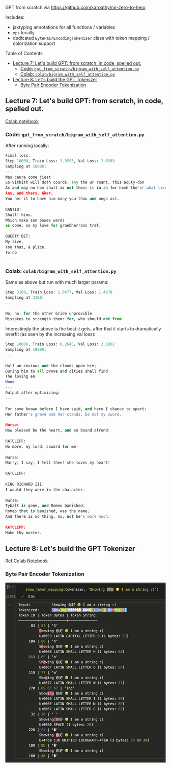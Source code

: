 GPT from scratch via https://github.com/karpathy/nn-zero-to-hero

Includes:
 * jaxtyping annotations for all functions / variables
 * `mps` locally
 * dedicated `BytePairEncodingTokenizer` class with token mapping / colorization support

Table of Contents

- [Lecture 7: Let's build GPT: from scratch, in code, spelled out.](#lecture-7-lets-build-gpt-from-scratch-in-code-spelled-out)
  - [Code:  `gpt_from_scratch/bigram_with_self_attention.py`](#code--gpt_from_scratchbigram_with_self_attentionpy)
  - [Colab: `colab/bigram_with_self_attention.py`](#colab-colabbigram_with_self_attentionpy)
- [Lecture 8: Let's build the GPT Tokenizer](#lecture-8-lets-build-the-gpt-tokenizer)
  - [Byte Pair Encoder Tokenization](#byte-pair-encoder-tokenization)


## Lecture 7: Let's build GPT: from scratch, in code, spelled out.

[Colab notebook](https://colab.research.google.com/drive/1JMLa53HDuA-i7ZBmqV7ZnA3c_fvtXnx-?usp=sharing#scrollTo=h5hjCcLDr2WC)

### Code:  `gpt_from_scratch/bigram_with_self_attention.py`

After running locally:

```python
Final loss:
Step 10000, Train Loss: 1.9295, Val Loss: 2.0263
Sampling at 10000:
---
Was caure come jiest
So-Vithith will doth courds, any the ur roant, this acuty-don
As and may no hom shall is not their it in an for hexh the'er what like say'll, the is so-me ored one amans for more 'tales would that thou dewith yeat that of theunk unto eming in my to Haty shall be your
Ans, and thers. Gher,
You her it to have him many you thou and ongs ast.

RANTIO:
Shall! hims.
Which make son bowes wards
as come, so my love for graebherrann tref.

QUEETY DET:
My live,
You that, a plice.
To no
---
```

### Colab: `colab/bigram_with_self_attention.py`

Same as above but run with much larger params:

```python
Step 3100, Train Loss: 1.0477, Val Loss: 1.4678
Sampling at 3100:
---

No, no; for the other bride unprovible
Mistakes to strength them: for, who should not from
```

Interestingly the above is the best it gets, after that it
starts to dramatically overfit (as seen by the increasing
val loss):

```python
Step 10000, Train Loss: 0.2645, Val Loss: 2.1802
Sampling at 10000:
---

Half an envious and the clouds upon him;
During him to all prove and cities shall find
The loving en
None
---
Output after optimizing:
---

For some known before I have said, and here I chance to sport:
Her father's grave and her stands, be not my sword.

Nurse:
Now blessed be the heart, and so bound afrend!

RATCLIFF:
No more, my lord: coward for me!

Nurse:
Marry, I say, I tell thee! she loves my heart!

RATCLIFF:

KING RICHARD III:
I would they were in the character.

Nurse:
Tybalt is gone, and Romeo banished;
Romeo that is banished, was the name;
And there is no thing, no, not he's more much.

RATCLIFF:
Make thy master.
```
  
## Lecture 8: Let's build the GPT Tokenizer

[Ref Colab Notebook](https://colab.research.google.com/drive/1y0KnCFZvGVf_odSfcNAws6kcDD7HsI0L?usp=sharing#scrollTo=pkAPaUCXOhvW)

### Byte Pair Encoder Tokenization


<img src="./images/example_byte_pair_encoding_tokenization.png" width="600">



